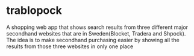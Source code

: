 # trablopock
A shopping web app that shows search results from three different major secondhand websites that are in Sweden(Blocket, Tradera and Shpock). The idea is to make secondhand purchasing easier by showing all the results from those three websites in only one place 
